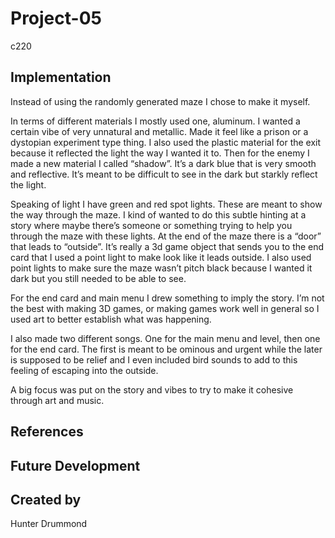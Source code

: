 # Project-05
c220

## Implementation
Instead of using the randomly generated maze I chose to make it myself. 

In terms of different materials I mostly used one, aluminum. I wanted a certain vibe of very unnatural and metallic. Made it feel like a prison or a dystopian experiment type thing. I also used the plastic material for the exit because it reflected the light the way I wanted it to. Then for the enemy I made a new material I called “shadow”. It’s a dark blue that is very smooth and reflective. It’s meant to be difficult to see in the dark but starkly reflect the light.

Speaking of light I have green and red spot lights. These are meant to show the way through the maze. I kind of wanted to do this subtle hinting at a story where maybe there’s someone or something trying to help you through the maze with these lights. At the end of the maze there is a “door” that leads to “outside”. It’s really a 3d game object that sends you to the end card that I used a point light to make look like it leads outside. I also used point lights to make sure the maze wasn’t pitch black because I wanted it dark but you still needed to be able to see. 

For the end card and main menu I drew something to imply the story. I’m not the best with making 3D games, or making games work well in general so I used art to better establish what was happening. 

I also made two different songs. One for the main menu and level, then one for the end card. The first is meant to be ominous and urgent while the later is supposed to be relief and I even included bird sounds to add to this feeling of escaping into the outside. 

A big focus was put on the story and vibes to try to make it cohesive through art and music.


## References

## Future Development

## Created by
Hunter Drummond
